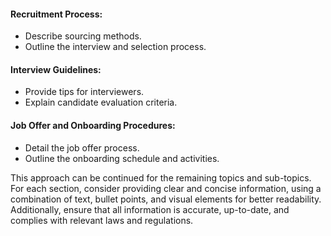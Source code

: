 #### Recruitment Process:

- Describe sourcing methods.
- Outline the interview and selection process.

#### Interview Guidelines:

- Provide tips for interviewers.
- Explain candidate evaluation criteria.

#### Job Offer and Onboarding Procedures:

- Detail the job offer process.
- Outline the onboarding schedule and activities.

This approach can be continued for the remaining topics and sub-topics. For each section, consider providing clear and concise information, using a combination of text, bullet points, and visual elements for better readability. Additionally, ensure that all information is accurate, up-to-date, and complies with relevant laws and regulations.